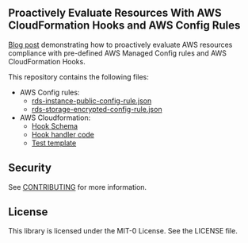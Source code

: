 ## Proactively Evaluate Resources With AWS CloudFormation Hooks and AWS Config Rules

[Blog post]() demonstrating how to proactively evaluate AWS resources compliance with pre-defined AWS Managed Config rules and AWS CloudFormation Hooks. 

This repository contains the following files:

- AWS Config rules:
    - [rds-instance-public-config-rule.json](https://github.com/aws-samples/proactive-evaluation-with-cf-hooks-aws-config-blog-source/blob/main/config-rules/rds-instance-public-config-rule.json)
    - [rds-storage-encrypted-config-rule.json](https://github.com/aws-samples/proactive-evaluation-with-cf-hooks-aws-config-blog-source/blob/main/config-rules/rds-storage-encrypted-config-rule.json)
- AWS Cloudformation:
    - [Hook Schema](https://github.com/aws-samples/proactive-evaluation-with-cf-hooks-aws-config-blog-source/blob/main/demo-testing-configrulehook.json)
    - [Hook handler code](https://github.com/aws-samples/proactive-evaluation-with-cf-hooks-aws-config-blog-source/blob/main/src/handlers.py)
    - [Test template](https://github.com/aws-samples/proactive-evaluation-with-cf-hooks-aws-config-blog-source/blob/main/templates/rds.yaml)




## Security

See [CONTRIBUTING](CONTRIBUTING.md#security-issue-notifications) for more information.

## License

This library is licensed under the MIT-0 License. See the LICENSE file.

